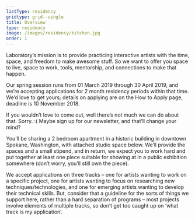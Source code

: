 ```yaml
---
listType: residency
gridtype: grid--single
title: Overview
type: residency
image: /images/residency/kitchen.jpg
order: 1
---
```


Laboratory’s mission is to provide practicing interactive artists with the time, space, and freedom to make awesome stuff.  So we want to offer you space to live, space to work, tools, mentorship, and connections to make that happen.

Our spring session runs from 01 March 2019 through 30 April 2019, and we’re accepting applications for 2 month residency periods within that time. We’d love to get yours; details on applying are on the How to Apply page, deadline is 10 November 2018.

If you wouldn’t love to come out, well there’s not much we can do about that. Sorry. :( Maybe sign up for our newsletter, and that’ll change your mind?

You’ll be sharing a 2 bedroom apartment in a historic building in downtown Spokane, Washington, with attached studio space below. We’ll provide the spaces and a small stipend, and in return, we expect you to work hard and put together at least one piece suitable for showing at in a public exhibition somewhere (don’t worry, you’ll still own the piece).

We accept applications on three tracks – one for artists wanting to work on a specific project, one for artists wanting to focus on researching new techniques/technologies, and one for emerging artists wanting to develop their technical skills. But, consider that a guideline for the sorts of things we support here, rather than a hard separation of programs – most projects involve elements of multiple tracks, so don’t get too caught up on ‘what track is my application’.

